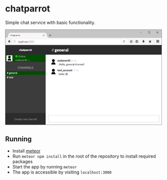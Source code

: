 # chatparrot

Simple chat service with basic functionality.

![It looks like this](https://github.com/makevertti/chatparrot/blob/master/screenshot.png)

## Running
* Install [meteor](https://www.meteor.com/)
* Run `meteor npm install` in the root of the repository to install required packages
* Start the app by running `meteor` 
* The app is accessible by visiting `localhost:3000`